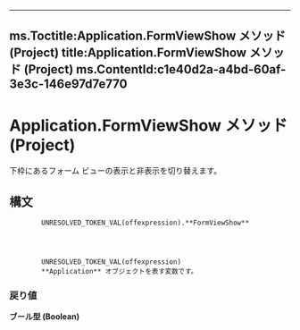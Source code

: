 

---
ms.Toctitle:Application.FormViewShow メソッド (Project)
title:Application.FormViewShow メソッド (Project)
ms.ContentId:c1e40d2a-a4bd-60af-3e3c-146e97d7e770
---
# Application.FormViewShow メソッド (Project)




下枠にあるフォーム ビューの表示と非表示を切り替えます。

## 構文

            UNRESOLVED_TOKEN_VAL(offexpression).**FormViewShow**




            UNRESOLVED_TOKEN_VAL(offexpression)
            **Application** オブジェクトを表す変数です。

### 戻り値
**ブール型 (Boolean)**






